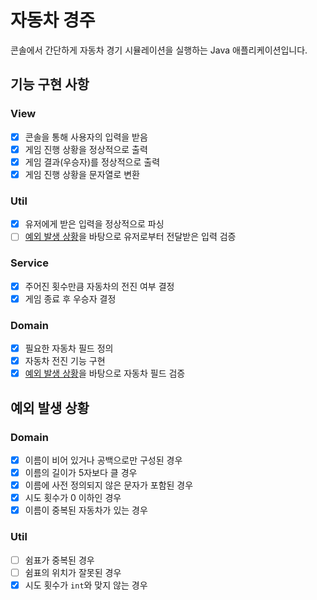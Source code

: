 # 자동차 경주
콘솔에서 간단하게 자동차 경기 시뮬레이션을 실행하는 Java 애플리케이션입니다.

## 기능 구현 사항
### View
- [x] 콘솔을 통해 사용자의 입력을 받음
- [x] 게임 진행 상황을 정상적으로 출력
- [x] 게임 결과(우승자)를 정상적으로 출력
- [x] 게임 진행 상황을 문자열로 변환

### Util
- [x] 유저에게 받은 입력을 정상적으로 파싱
- [ ] [예외 발생 상황](#예외-발생-상황)을 바탕으로 유저로부터 전달받은 입력 검증

### Service
- [x] 주어진 횟수만큼 자동차의 전진 여부 결정
- [x] 게임 종료 후 우승자 결정

### Domain
- [x] 필요한 자동차 필드 정의
- [x] 자동차 전진 기능 구현
- [x] [예외 발생 상황](#예외-발생-상황)을 바탕으로 자동차 필드 검증

## 예외 발생 상황
### Domain
- [x] 이름이 비어 있거나 공백으로만 구성된 경우
- [x] 이름의 길이가 5자보다 클 경우
- [x] 이름에 사전 정의되지 않은 문자가 포함된 경우
- [x] 시도 횟수가 0 이하인 경우
- [x] 이름이 중복된 자동차가 있는 경우

### Util
- [ ] 쉼표가 중복된 경우
- [ ] 쉼표의 위치가 잘못된 경우
- [x] 시도 횟수가 `int`와 맞지 않는 경우
